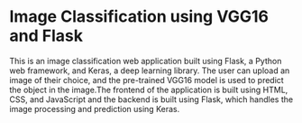 # Image Classification using VGG16 and Flask
This is an image classification web application built using Flask, a Python web framework, and Keras, a deep learning library. The user can upload an image of their choice, and the pre-trained VGG16 model is used to predict the object in the image.The frontend of the application is built using HTML, CSS, and JavaScript and the backend is built using Flask, which handles the image processing and prediction using Keras.
